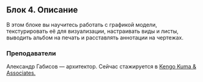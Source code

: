 ## Блок 4. Описание

В этом блоке вы научитесь работать с графикой модели, текстурировать её для визуализации, настраивать виды и листы, выводить альбом на печать и расставлять аннотации на чертежах.

### Преподаватели

Александр Габисов — архитектор. Сейчас стажируется в [Kengo Kuma & Associates.](https://kkaa.co.jp/)